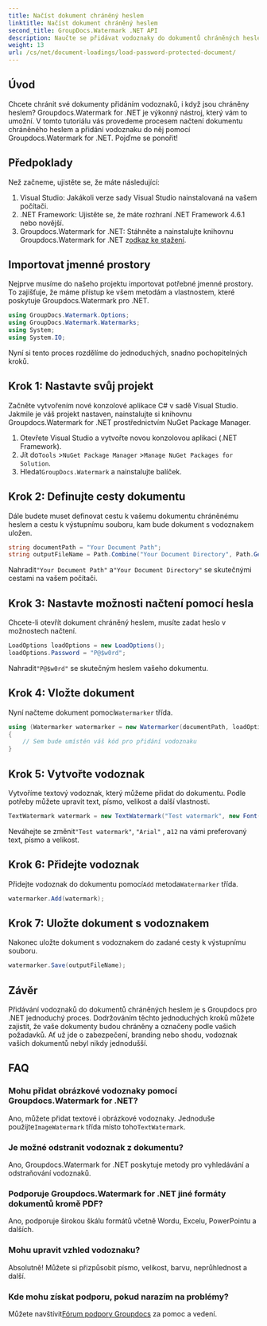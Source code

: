 ```yaml
---
title: Načíst dokument chráněný heslem
linktitle: Načíst dokument chráněný heslem
second_title: GroupDocs.Watermark .NET API
description: Naučte se přidávat vodoznaky do dokumentů chráněných heslem pomocí Groupdocs Watermark for .NET pomocí našeho podrobného průvodce. Zabezpečte a označte své soubory snadno.
weight: 13
url: /cs/net/document-loadings/load-password-protected-document/
---
```

## Úvod
Chcete chránit své dokumenty přidáním vodoznaků, i když jsou chráněny heslem? Groupdocs.Watermark for .NET je výkonný nástroj, který vám to umožní. V tomto tutoriálu vás provedeme procesem načtení dokumentu chráněného heslem a přidání vodoznaku do něj pomocí Groupdocs.Watermark for .NET. Pojďme se ponořit!
## Předpoklady
Než začneme, ujistěte se, že máte následující:
1. Visual Studio: Jakákoli verze sady Visual Studio nainstalovaná na vašem počítači.
2. .NET Framework: Ujistěte se, že máte rozhraní .NET Framework 4.6.1 nebo novější.
3. Groupdocs.Watermark for .NET: Stáhněte a nainstalujte knihovnu Groupdocs.Watermark for .NET z[odkaz ke stažení](https://releases.groupdocs.com/Watermark/net/).
## Importovat jmenné prostory
Nejprve musíme do našeho projektu importovat potřebné jmenné prostory. To zajišťuje, že máme přístup ke všem metodám a vlastnostem, které poskytuje Groupdocs.Watermark pro .NET.
```csharp
using GroupDocs.Watermark.Options;
using GroupDocs.Watermark.Watermarks;
using System;
using System.IO;
```
Nyní si tento proces rozdělíme do jednoduchých, snadno pochopitelných kroků.
## Krok 1: Nastavte svůj projekt
Začněte vytvořením nové konzolové aplikace C# v sadě Visual Studio. Jakmile je váš projekt nastaven, nainstalujte si knihovnu Groupdocs.Watermark for .NET prostřednictvím NuGet Package Manager.
1. Otevřete Visual Studio a vytvořte novou konzolovou aplikaci (.NET Framework).
2.  Jít do`Tools` >`NuGet Package Manager` >`Manage NuGet Packages for Solution`.
3.  Hledat`GroupDocs.Watermark` a nainstalujte balíček.
## Krok 2: Definujte cesty dokumentu
Dále budete muset definovat cestu k vašemu dokumentu chráněnému heslem a cestu k výstupnímu souboru, kam bude dokument s vodoznakem uložen.
```csharp
string documentPath = "Your Document Path";
string outputFileName = Path.Combine("Your Document Directory", Path.GetFileName(documentPath));
```
 Nahradit`"Your Document Path"` a`"Your Document Directory"` se skutečnými cestami na vašem počítači.
## Krok 3: Nastavte možnosti načtení pomocí hesla
Chcete-li otevřít dokument chráněný heslem, musíte zadat heslo v možnostech načtení.
```csharp
LoadOptions loadOptions = new LoadOptions();
loadOptions.Password = "P@$w0rd";
```
 Nahradit`"P@$w0rd"` se skutečným heslem vašeho dokumentu.
## Krok 4: Vložte dokument
 Nyní načteme dokument pomocí`Watermarker` třída.
```csharp
using (Watermarker watermarker = new Watermarker(documentPath, loadOptions))
{
    // Sem bude umístěn váš kód pro přidání vodoznaku
}
```
## Krok 5: Vytvořte vodoznak
Vytvoříme textový vodoznak, který můžeme přidat do dokumentu. Podle potřeby můžete upravit text, písmo, velikost a další vlastnosti.
```csharp
TextWatermark watermark = new TextWatermark("Test watermark", new Font("Arial", 12));
```
 Neváhejte se změnit`"Test watermark"`, `"Arial"` , a`12` na vámi preferovaný text, písmo a velikost.
## Krok 6: Přidejte vodoznak
 Přidejte vodoznak do dokumentu pomocí`Add` metoda`Watermarker` třída.
```csharp
watermarker.Add(watermark);
```
## Krok 7: Uložte dokument s vodoznakem
Nakonec uložte dokument s vodoznakem do zadané cesty k výstupnímu souboru.
```csharp
watermarker.Save(outputFileName);
```
## Závěr
Přidávání vodoznaků do dokumentů chráněných heslem je s Groupdocs pro .NET jednoduchý proces. Dodržováním těchto jednoduchých kroků můžete zajistit, že vaše dokumenty budou chráněny a označeny podle vašich požadavků. Ať už jde o zabezpečení, branding nebo shodu, vodoznak vašich dokumentů nebyl nikdy jednodušší.
## FAQ
### Mohu přidat obrázkové vodoznaky pomocí Groupdocs.Watermark for .NET?
 Ano, můžete přidat textové i obrázkové vodoznaky. Jednoduše použijte`ImageWatermark` třída místo toho`TextWatermark`.
### Je možné odstranit vodoznak z dokumentu?
Ano, Groupdocs.Watermark for .NET poskytuje metody pro vyhledávání a odstraňování vodoznaků.
### Podporuje Groupdocs.Watermark for .NET jiné formáty dokumentů kromě PDF?
Ano, podporuje širokou škálu formátů včetně Wordu, Excelu, PowerPointu a dalších.
### Mohu upravit vzhled vodoznaku?
Absolutně! Můžete si přizpůsobit písmo, velikost, barvu, neprůhlednost a další.
### Kde mohu získat podporu, pokud narazím na problémy?
 Můžete navštívit[Fórum podpory Groupdocs](https://forum.groupdocs.com/c/watermark/19) za pomoc a vedení.